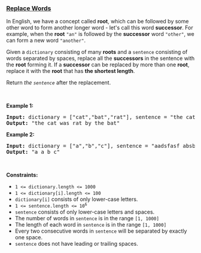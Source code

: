 ### [Replace Words](https://leetcode.com/problems/replace-words)

<p>In English, we have a concept called <strong>root</strong>, which can be followed by some other word to form another longer word - let&#39;s call this word <strong>successor</strong>. For example, when the <strong>root</strong> <code>&quot;an&quot;</code> is followed by the <strong>successor</strong> word <code>&quot;other&quot;</code>, we can form a new word <code>&quot;another&quot;</code>.</p>

<p>Given a <code>dictionary</code> consisting of many <strong>roots</strong> and a <code>sentence</code> consisting of words separated by spaces, replace all the <strong>successors</strong> in the sentence with the <strong>root</strong> forming it. If a <strong>successor</strong> can be replaced by more than one <strong>root</strong>, replace it with the <strong>root</strong> that has <strong>the shortest length</strong>.</p>

<p>Return <em>the <code>sentence</code></em> after the replacement.</p>

<p>&nbsp;</p>
<p><strong>Example 1:</strong></p>

<pre>
<strong>Input:</strong> dictionary = [&quot;cat&quot;,&quot;bat&quot;,&quot;rat&quot;], sentence = &quot;the cattle was rattled by the battery&quot;
<strong>Output:</strong> &quot;the cat was rat by the bat&quot;
</pre>

<p><strong>Example 2:</strong></p>

<pre>
<strong>Input:</strong> dictionary = [&quot;a&quot;,&quot;b&quot;,&quot;c&quot;], sentence = &quot;aadsfasf absbs bbab cadsfafs&quot;
<strong>Output:</strong> &quot;a a b c&quot;
</pre>

<p>&nbsp;</p>
<p><strong>Constraints:</strong></p>

<ul>
	<li><code>1 &lt;= dictionary.length &lt;= 1000</code></li>
	<li><code>1 &lt;= dictionary[i].length &lt;= 100</code></li>
	<li><code>dictionary[i]</code> consists of only lower-case letters.</li>
	<li><code>1 &lt;= sentence.length &lt;= 10<sup>6</sup></code></li>
	<li><code>sentence</code> consists of only lower-case letters and spaces.</li>
	<li>The number of words in <code>sentence</code> is in the range <code>[1, 1000]</code></li>
	<li>The length of each word in <code>sentence</code> is in the range <code>[1, 1000]</code></li>
	<li>Every two consecutive words in <code>sentence</code> will be separated by exactly one space.</li>
	<li><code>sentence</code> does not have leading or trailing spaces.</li>
</ul>
